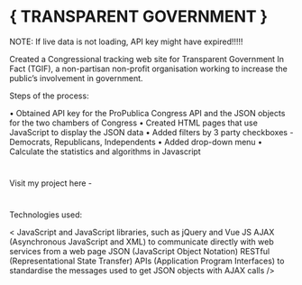 # { TRANSPARENT GOVERNMENT } 

NOTE: If live data is not loading, API key might have expired!!!!!

Created a Congressional tracking web site for Transparent Government In Fact (TGIF), a non-partisan non-profit 
organisation working to increase the public’s involvement in government.

Steps of the process:

• Obtained API key for the ProPublica Congress API and the JSON objects for the two chambers of Congress
• Created HTML pages that use JavaScript to display the JSON data 
• Added filters by 3 party checkboxes - Democrats, Republicans, Independents 
• Added drop-down menu 
• Calculate the statistics and algorithms in Javascript
#
Visit my project here - 
#
Technologies used:

< JavaScript and JavaScript libraries, such as jQuery and Vue JS AJAX (Asynchronous JavaScript and XML) 
to communicate directly with web services from a web page JSON (JavaScript Object Notation) 
RESTful (Representational State Transfer) APIs (Application Program Interfaces) to standardise the messages
used to get JSON objects with AJAX calls />
